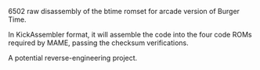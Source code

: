 6502 raw disassembly of the btime romset for arcade version of Burger Time. 

In KickAssembler format, it will assemble the code into the four code ROMs required by MAME, passing the checksum verifications.

A potential reverse-engineering project.

